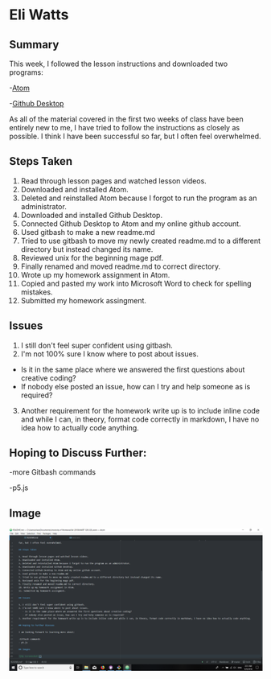 # Eli Watts

## Summary

This week, I followed the lesson instructions and downloaded two programs:

-[Atom](https://atom.io/)

-[Github Desktop](https://desktop.github.com/)

As all of the material covered in the first two weeks of class have been entirely new to me, I have tried to follow the instructions as closely as possible. I think I have been successful so far, but I often feel overwhelmed.

## Steps Taken

1. Read through lesson pages and watched lesson videos.
2. Downloaded and installed Atom.
3. Deleted and reinstalled Atom because I forgot to run the program as an administrator.
4. Downloaded and installed Github Desktop.
5. Connected Github Desktop to Atom and my online github account.
6. Used gitbash to make a new readme.md
7. Tried to use gitbash to move my newly created readme.md to a different directory but instead changed its name.
8. Reviewed unix for the beginning mage pdf.
9. Finally renamed and moved readme.md to correct directory.
10. Wrote up my homework assignment in Atom.
11. Copied and pasted my work into Microsoft Word to check for spelling mistakes.
12. Submitted my homework assingment.

## Issues

1. I still don't feel super confident using gitbash.
2. I'm not 100% sure I know where to post about issues.
  - Is it in the same place where we answered the first questions about creative coding?
  - If nobody else posted an issue, how can I try and help someone as is required?
3. Another requirement for the homework write up is to include inline code and while I can, in theory, format code correctly in markdown, I have no idea how to actually code anything.

## Hoping to Discuss Further:

-more Gitbash commands

-p5.js

## Image

![My screen shot](/hw_2/week2_screen_shot.png)
